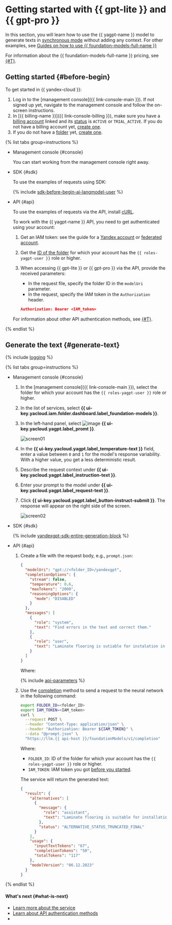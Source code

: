 # Getting started with {{ gpt-lite }} and {{ gpt-pro }}

In this section, you will learn how to use the {{ yagpt-name }} model to generate texts in [synchronous mode](../concepts/index.md#working-mode) without adding any context. For other examples, see [Guides on how to use {{ foundation-models-full-name }}](../operations/index.md#yandexgpt-api)

For information about the {{ foundation-models-full-name }} pricing, see [{#T}](../pricing.md).

## Getting started {#before-begin}

To get started in {{ yandex-cloud }}:

1. Log in to the [management console]({{ link-console-main }}). If not signed up yet, navigate to the management console and follow the on-screen instructions.
1. In [{{ billing-name }}]({{ link-console-billing }}), make sure you have a [billing account](../../billing/concepts/billing-account.md) linked and its [status](../../billing/concepts/billing-account-statuses.md) is `ACTIVE` or `TRIAL_ACTIVE`. If you do not have a billing account yet, [create one](../../billing/quickstart/index.md#create_billing_account).
1. If you do not have a [folder](../../resource-manager/concepts/resources-hierarchy.md#folder) yet, [create one](../../resource-manager/operations/folder/create.md).

{% list tabs group=instructions %}

- Management console {#console}

  You can start working from the management console right away.

- SDK {#sdk}

  To use the examples of requests using SDK:

  {% include [sdk-before-begin-ai-langmodel-user](../../_includes/foundation-models/sdk-before-begin-ai-langmodel-user.md) %}

- API {#api}

  To use the examples of requests via the API, install [cURL](https://curl.haxx.se). 

  To work with the {{ yagpt-name }} API, you need to get authenticated using your account:

  1. Get an IAM token: see the guide for a [Yandex account](../../iam/operations/iam-token/create.md) or [federated account](../../iam/operations/iam-token/create-for-federation.md).
  1. Get the [ID of the folder](../../resource-manager/operations/folder/get-id.md) for which your account has the `{{ roles-yagpt-user }}` role or higher.
  1. When accessing {{ gpt-lite }} or {{ gpt-pro }} via the API, provide the received parameters:

     * In the request file, specify the folder ID in the `modelUri` parameter.
     * In the request, specify the IAM token in the `Authorization` header.

     ```json
     Authorization: Bearer <IAM_token>
     ```

  For information about other API authentication methods, see [{#T}](../api-ref/authentication.md).

{% endlist %}

## Generate the text {#generate-text}

{% include [logging](../../_includes/foundation-models/yandexgpt/logging-disclaimer.md) %}

{% list tabs group=instructions %}

- Management console {#console}

  1. In the [management console]({{ link-console-main }}), select the folder for which your account has the `{{ roles-yagpt-user }}` role or higher.
  1. In the list of services, select **{{ ui-key.yacloud.iam.folder.dashboard.label_foundation-models }}**.
  1. In the left-hand panel, select ![image](../../_assets/console-icons/dice-3.svg) **{{ ui-key.yacloud.yagpt.label_promt }}**.

     ![screen01](../../_assets/foundation-models/quickstart/yandexgpt/screen01.png)

  1. In the **{{ ui-key.yacloud.yagpt.label_temperature-text }}** field, enter a value between `0` and `1` for the model's response variability. With a higher value, you get a less deterministic result.
  1. Describe the request context under **{{ ui-key.yacloud.yagpt.label_instruction-text }}**.
  1. Enter your prompt to the model under **{{ ui-key.yacloud.yagpt.label_request-text }}**.
  1. Click **{{ ui-key.yacloud.yagpt.label_button-instruct-submit }}**. The response will appear on the right side of the screen.

     ![screen02](../../_assets/foundation-models/quickstart/yandexgpt/screen02.png)

- SDK {#sdk}

  {% include [yandexgpt-sdk-entire-generation-block](../../_includes/foundation-models/yandexgpt/yandexgpt-sdk-entire-generation-block.md) %}

- API {#api}

  1. Create a file with the request body, e.g., `prompt.json`:

     ```json
     {
       "modelUri": "gpt://<folder_ID>/yandexgpt",
       "completionOptions": {
         "stream": false,
         "temperature": 0.6,
         "maxTokens": "2000",
         "reasoningOptions": {
           "mode": "DISABLED"
         }
       },
       "messages": [
         {
           "role": "system",
           "text": "Find errors in the text and correct them."
         },
         {
           "role": "user",
           "text": "Laminate flooring is sutiable for instalation in the kitchen or in a child's room. It withsatnds moisturre and mechanical dammage thanks to a 0.2 mm thick proctive layer of melamine films and a wax-treated interlocking systme."
         }
       ]
     }
     ```

     Where:

     {% include [api-parameters](../../_includes/foundation-models/yandexgpt/api-parameters.md) %}

  1. Use the [completion](../text-generation/api-ref/TextGeneration/completion.md) method to send a request to the neural network in the following command:

     ```bash
     export FOLDER_ID=<folder_ID>
     export IAM_TOKEN=<IAM_token>
     curl \
       --request POST \
       --header "Content-Type: application/json" \
       --header "Authorization: Bearer ${IAM_TOKEN}" \
       --data "@prompt.json" \
       "https://llm.{{ api-host }}/foundationModels/v1/completion"
     ```

     Where:

     * `FOLDER_ID`: ID of the folder for which your account has the `{{ roles-yagpt-user }}` role or higher.
     * `IAM_TOKEN`: IAM token you got [before you started](#before-begin).

     The service will return the generated text:

     ```json
     {
       "result": {
         "alternatives": [
           {
             "message": {
               "role": "assistant",
               "text": "Laminate flooring is suitable for installation in the kitchen or in a child's room. It withstands moisture and mechanical damage thanks to a 0.2 mm thick protective layer of melamine films and a wax-treated interlocking system."
             },
             "status": "ALTERNATIVE_STATUS_TRUNCATED_FINAL"
           }
         ],
         "usage": {
           "inputTextTokens": "67",
           "completionTokens": "50",
           "totalTokens": "117"
         },
         "modelVersion": "06.12.2023"
       }
     }
     ```

{% endlist %}

#### What's next {#what-is-next}

* [Learn more about the service](../concepts/index.md)
* [Learn about API authentication methods](../api-ref/authentication.md)
* 